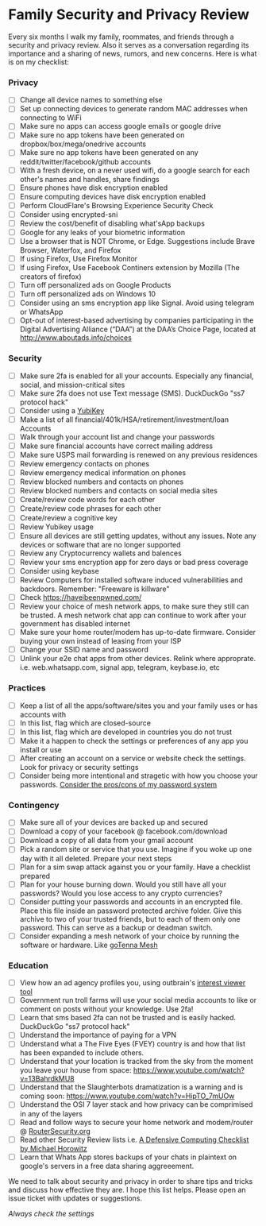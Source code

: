 # Family Security and Privacy Review
Every six months I walk my family, roommates, and friends through a security and privacy review. Also it serves as a conversation regarding its importance and a sharing of news, rumors, and new concerns. Here is what is on my checklist:

### Privacy

- [ ] Change all device names to something else
- [ ] Set up connecting devices to generate random MAC addresses when connecting to WiFi
- [ ] Make sure no apps can access google emails or google drive
- [ ] Make sure no app tokens have been generated on dropbox/box/mega/onedrive accounts
- [ ] Make sure no app tokens have been generated on any reddit/twitter/facebook/github accounts
- [ ] With a fresh device, on a never used wifi, do a google search for each other's names and handles, share findings
- [ ] Ensure phones have disk encryption enabled
- [ ] Ensure computing devices have disk encryption enabled
- [ ] Perform CloudFlare's Browsing Experience Security Check
- [ ] Consider using encrypted-sni
- [ ] Review the cost/benefit of disabling what'sApp backups
- [ ] Google for any leaks of your biometric information
- [ ] Use a browser that is NOT Chrome, or Edge. Suggestions include Brave Browser, Waterfox, and Firefox
- [ ] If using Firefox, Use Firefox Monitor
- [ ] If using Firefox, Use Facebook Continers extension by Mozilla (The creators of firefox)
- [ ] Turn off personalized ads on Google Products
- [ ] Turn off personalized ads on Windows 10
- [ ] Consider using an sms encryption app like Signal. Avoid using telegram or WhatsApp
- [ ] Opt-out of interest-based advertising by companies participating in the Digital Advertising Alliance (“DAA”) at the DAA’s Choice Page, located at http://www.aboutads.info/choices

### Security

- [ ] Make sure 2fa is enabled for all your accounts. Especially any financial, social, and mission-critical sites
- [ ] Make sure 2fa does not use Text message (SMS). DuckDuckGo "ss7 protocol hack"
- [ ] Consider using a [YubiKey](https://security.stackexchange.com/q/17922/6402)
- [ ] Make a list of all financial/401k/HSA/retirement/investment/loan Accounts
- [ ] Walk through your account list and change your passwords
- [ ] Make sure financial accounts have correct mailing address
- [ ] Make sure USPS mail forwarding is renewed on any previous residences
- [ ] Review emergency contacts on phones
- [ ] Review emergency medical information on phones
- [ ] Review blocked numbers and contacts on phones
- [ ] Review blocked numbers and contacts on social media sites
- [ ] Create/review code words for each other
- [ ] Create/review code phrases for each other
- [ ] Create/review a cognitive key
- [ ] Review Yubikey usage
- [ ] Ensure all devices are still getting updates, without any issues. Note any devices or software that are no longer supported
- [ ] Review any Cryptocurrency wallets and balences
- [ ] Review your sms encryption app for zero days or bad press coverage
- [ ] Consider using keybase
- [ ] Review Computers for installed software induced vulnerabilities and backdoors. Remember: "Freeware is killware"
- [ ] Check https://haveibeenpwned.com/
- [ ] Review your choice of mesh network apps, to make sure they still can be trusted. A mesh network chat app can continue to work after your government has disabled internet
- [ ] Make sure your home router/modem has up-to-date firmware. Consider buying your own instead of leasing from your ISP
- [ ] Change your SSID name and password
- [ ] Unlink your e2e chat apps from other devices. Relink where approprate. i.e. web.whatsapp.com, signal app, telegram, keybase.io, etc

### Practices
- [ ] Keep a list of all the apps/software/sites you and your family uses or has accounts with
- [ ] In this list, flag which are closed-source
- [ ] In this list, flag which are developed in countries you do not trust
- [ ] Make it a happen to check the settings or preferences of any app you install or use
- [ ] After creating an account on a service or website check the settings. Look for privacy or security settings
- [ ] Consider being more intentional and stragetic with how you choose your passwords. [Consider the pros/cons of my password system](https://docs.google.com/document/d/1mBnwHLMqtHWdgvhLyzcLtfrguBWTmDJ4Libn90__fW8/edit?usp=sharing)

### Contingency
- [ ] Make sure all of your devices are backed up and secured
- [ ] Download a copy of your facebook @ facebook.com/download
- [ ] Download a copy of all data from your gmail account
- [ ] Pick a random site or service that you use. Imagine if you woke up one day with it all deleted. Prepare your next steps
- [ ] Plan for a sim swap attack against you or your family. Have a checklist prepared
- [ ] Plan for your house burning down. Would you still have all your passwords? Would you lose access to any crypto currencies?
- [ ] Consider putting your passwords and accounts in an encrypted file. Place this file inside an password protected archive folder. Give this archive to two of your trusted friends, but to each of them only one password. This can serve as a backup or deadman switch.
- [ ] Consider expanding a mesh network of your choice by running the software or hardware. Like [goTenna Mesh](https://imeshyou.gotennamesh.com/)

### Education
- [ ] View how an ad agency profiles you, using outbrain's [interest viewer tool](https://my.outbrain.com/recommendations-settings/home)
- [ ] Government run troll farms will use your social media accounts to like or comment on posts without your knowledge. Use 2fa!
- [ ] Learn that sms based 2fa can not be trusted and is easily hacked. DuckDuckGo "ss7 protocol hack"
- [ ] Understand the importance of paying for a VPN
- [ ] Understand what a The Five Eyes (FVEY) country is and how that list has been expanded to include others.
- [ ] Understand that your location is tracked from the sky from the moment you leave your house from space: https://www.youtube.com/watch?v=13BahrdkMU8
- [ ] Understand that the Slaughterbots dramatization is a warning and is coming soon: https://www.youtube.com/watch?v=HipTO_7mUOw
- [ ] Understand the OSI 7 layer stack and how privacy can be comprimised in any of the layers
- [ ] Read and follow ways to secure your home network and modem/router @ [RouterSecurity.org](https://routersecurity.org/checklist.php)
- [ ] Read other Security Review lists i.e. [A Defensive Computing Checklist by Michael Horowitz](https://defensivecomputingchecklist.com/)
- [ ] Learn that Whats App stores backups of your chats in plaintext on google's servers in a free data sharing aggreeement.

We need to talk about security and privacy in order to share tips and tricks and discuss how effective they are. I hope this list helps. Please open an issue ticket with updates or suggestions. 

*Always check the settings*
